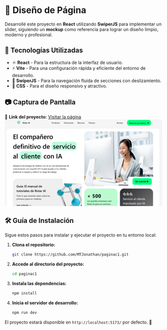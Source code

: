 # 🎨 Diseño de Página

Desarrollé este proyecto en **React** utilizando **SwiperJS** para implementar un slider, siguiendo un **mockup** como referencia para lograr un diseño limpio, moderno y profesional.

## 🚀 Tecnologías Utilizadas

- ⚛ **React** - Para la estructura de la interfaz de usuario.
- ⚡ **Vite** - Para una configuración rápida y eficiente del entorno de desarrollo.
- 🎠 **SwiperJS** - Para la navegación fluida de secciones con deslizamiento.
- 🎨 **CSS** - Para el diseño responsivo y atractivo.

## 📷 Captura de Pantalla

🔗 **Link del proyecto:** [Visitar la página](https://paginabuho.netlify.app/)&#x20;
![Proyecto](./src/assets/IMG/paginaCaptura.png)  

## 🛠️ Guía de Instalación

Sigue estos pasos para instalar y ejecutar el proyecto en tu entorno local:

1. **Clona el repositorio:**

   ```bash
   git clone https://github.com/MTJonathan/paginac1.git  
   ```

2. **Accede al directorio del proyecto:**

   ```bash
   cd paginac1  
   ```

3. **Instala las dependencias:**

   ```bash
   npm install  
   ```

4. **Inicia el servidor de desarrollo:**

   ```bash
   npm run dev  
   ```

El proyecto estará disponible en `http://localhost:5173/` por defecto. 🚀
